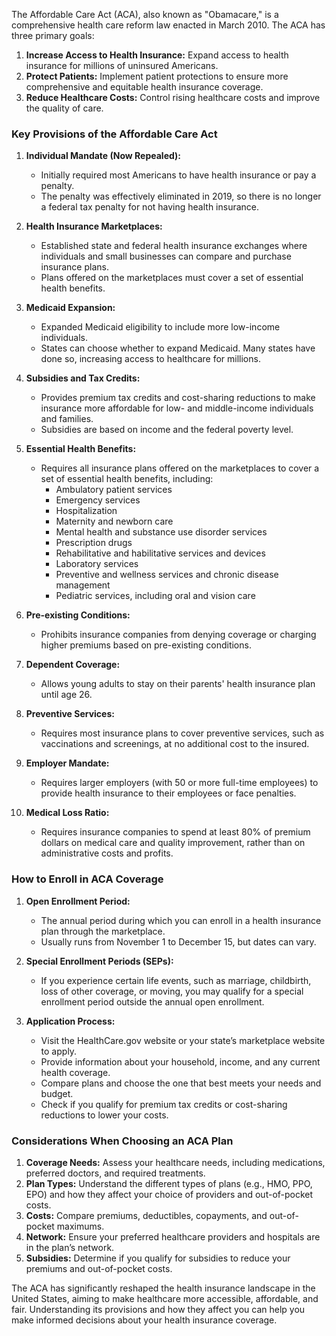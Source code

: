 The Affordable Care Act (ACA), also known as "Obamacare," is a comprehensive health care reform law enacted in March 2010. The ACA has three primary goals:

1. **Increase Access to Health Insurance:** Expand access to health insurance for millions of uninsured Americans.
2. **Protect Patients:** Implement patient protections to ensure more comprehensive and equitable health insurance coverage.
3. **Reduce Healthcare Costs:** Control rising healthcare costs and improve the quality of care.

### Key Provisions of the Affordable Care Act

1. **Individual Mandate (Now Repealed):**
   - Initially required most Americans to have health insurance or pay a penalty.
   - The penalty was effectively eliminated in 2019, so there is no longer a federal tax penalty for not having health insurance.

2. **Health Insurance Marketplaces:**
   - Established state and federal health insurance exchanges where individuals and small businesses can compare and purchase insurance plans.
   - Plans offered on the marketplaces must cover a set of essential health benefits.

3. **Medicaid Expansion:**
   - Expanded Medicaid eligibility to include more low-income individuals.
   - States can choose whether to expand Medicaid. Many states have done so, increasing access to healthcare for millions.

4. **Subsidies and Tax Credits:**
   - Provides premium tax credits and cost-sharing reductions to make insurance more affordable for low- and middle-income individuals and families.
   - Subsidies are based on income and the federal poverty level.

5. **Essential Health Benefits:**
   - Requires all insurance plans offered on the marketplaces to cover a set of essential health benefits, including:
     - Ambulatory patient services
     - Emergency services
     - Hospitalization
     - Maternity and newborn care
     - Mental health and substance use disorder services
     - Prescription drugs
     - Rehabilitative and habilitative services and devices
     - Laboratory services
     - Preventive and wellness services and chronic disease management
     - Pediatric services, including oral and vision care

6. **Pre-existing Conditions:**
   - Prohibits insurance companies from denying coverage or charging higher premiums based on pre-existing conditions.

7. **Dependent Coverage:**
   - Allows young adults to stay on their parents' health insurance plan until age 26.

8. **Preventive Services:**
   - Requires most insurance plans to cover preventive services, such as vaccinations and screenings, at no additional cost to the insured.

9. **Employer Mandate:**
   - Requires larger employers (with 50 or more full-time employees) to provide health insurance to their employees or face penalties.

10. **Medical Loss Ratio:**
    - Requires insurance companies to spend at least 80% of premium dollars on medical care and quality improvement, rather than on administrative costs and profits.

### How to Enroll in ACA Coverage

1. **Open Enrollment Period:**
   - The annual period during which you can enroll in a health insurance plan through the marketplace.
   - Usually runs from November 1 to December 15, but dates can vary.

2. **Special Enrollment Periods (SEPs):**
   - If you experience certain life events, such as marriage, childbirth, loss of other coverage, or moving, you may qualify for a special enrollment period outside the annual open enrollment.

3. **Application Process:**
   - Visit the HealthCare.gov website or your state’s marketplace website to apply.
   - Provide information about your household, income, and any current health coverage.
   - Compare plans and choose the one that best meets your needs and budget.
   - Check if you qualify for premium tax credits or cost-sharing reductions to lower your costs.

### Considerations When Choosing an ACA Plan

1. **Coverage Needs:** Assess your healthcare needs, including medications, preferred doctors, and required treatments.
2. **Plan Types:** Understand the different types of plans (e.g., HMO, PPO, EPO) and how they affect your choice of providers and out-of-pocket costs.
3. **Costs:** Compare premiums, deductibles, copayments, and out-of-pocket maximums.
4. **Network:** Ensure your preferred healthcare providers and hospitals are in the plan’s network.
5. **Subsidies:** Determine if you qualify for subsidies to reduce your premiums and out-of-pocket costs.

The ACA has significantly reshaped the health insurance landscape in the United States, aiming to make healthcare more accessible, affordable, and fair. Understanding its provisions and how they affect you can help you make informed decisions about your health insurance coverage.
